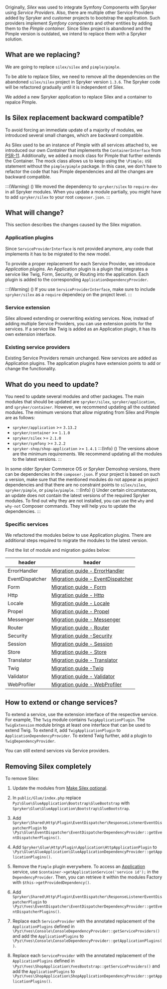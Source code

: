 Originally, *Silex* was used to integrate Symfony Components with Spryker using _Service Providers_. Also, there are multiple other Service Providers added by Spryker and customer projects to bootstrap the application. Such providers implement *Symfony components* and other entities by adding them to the *Pimple container*. Since Silex project is abandoned and the Pimple version is outdated, we intend to replace them with a Spryker solution.

## What are we replacing?
We are going to replace `silex/silex` and `pimple/pimple`.

To be able to replace Silex, we need to remove all the  dependencies on the abandoned `silex/silex` project in Spryker version `1.3.6`. The Spryker code will be refactored gradually until it is independent of Silex. 

We added a new Spryker application to replace Silex and a container to repalce Pimple.

## Is Silex replacement backward compatible?
To avoid forcing an immediate update of a majority of modules, we introduced several small changes, which are backward compatible.

As Silex used to be an instance of Pimple with all services attached to, we introduced our own _Container_ that implements the `ContainerInterface` from [PSR-11](https://www.php-fig.org/psr/psr-11/). Additionally, we added a mock class for Pimple that further extends the Container. The mock class allows us to keep using the `\Pimple;` `USE` statement without the `pimple/pimple` package. In this case, we don't have to refactor the code that has Pimple dependencies and all the changes are backward compatible.

:::(Warning) ()
We moved the dependency to `spryker/silex` to `require-dev` in all Spryker modules.
 When you update a module partially, you might have to add `spryker/silex` to your root `composer.json`. 
:::

## What will change?

This section describes the changes caused by the Silex migration.


### Application plugins

Since `ServiceProviderInterface` is not provided anymore, any code that implements it has to be migrated to the new model. 

To provide a proper replacement for each Service Provider, we introduce *Application plugins*. An Application plugin is a plugin that integrates a service like Twig, Form, Security, or Routing into the application. Each plugin is added to the corresponding `ApplicationDependencyProvider`.

:::(Warning) ()
If you use `ServiceProviderInterface`, make sure to include `spryker/silex` as a `require` dependecy on the project level.
:::

### Service extension

Silex allowed extending or overwriting existing services. Now, instead of adding multiple Service Providers, you can use extension points for the services. If a service like Twig is added as an Application plugin, it has its own extension interface.

### Existing service providers

Existing Service Providers remain unchanged. New services are added as Application plugins. The application plugins have extension points to add or change the functionality.

## What do you need to update?

You need to update several modules and other packages. The main modules that should be updated are `spryker/silex`, `spryker/application`, and `spryker/container`. However, we recommend updating all the outdated modules. The minimum versions that allow migrating from Silex and Pimple are as follows:
*   `spryker/application` >= `3.13.2`
*   `spryker/container` >= `1.1.0`
*   `spryker/silex` >= `2.1.0`
*   `spryker/symfony` >= `3.2.2`
*   `spryker-shop/shop-application` >= `1.4.1`
:::(Info) ()
The versions above are the minimum requirements. We recommend updating all the modules to the latest versions.
:::

In some older Spryker Commerce OS or Spryker Demoshop versions, there can be dependencies in the `composer.json`. If your project is based on such a version, make sure that the mentioned modules do not appear as project dependencies and that there are no constraint points to `silex/silex`, `spryker/pimple`, or `pimple/pimple`.
:::(Info) ()
Under certain circumstances, an update does not contain the latest versions of the required Spryker modules. To find out why they are not installed, you can use the `why` and `why-not` Composer commands. They will help you to update the dependencies.
:::
### Specific services
We refactored the modules below to use Application plugins. There are additional steps required to migrate the modules to the latest version. 

Find the list of module and migration guides below:

| header | header |
| --- | --- |
| ErrorHandler | [Migration guide - ErrorHandler](https://documentation.spryker.com/docs/migration-guide-errorhandler) |
| EventDispatcher | [Migration guide - EventDispatcher](https://documentation.spryker.com/docs/migration-guide-eventdispatcher) |
| Form | [Migration guide - Form](https://documentation.spryker.com/docs/migration-guide-form) |
| Http | [Migration guide - Http](https://documentation.spryker.com/docs/migration-guide-http) |
| Locale | [Migration guide - Locale](https://documentation.spryker.com/docs/migration-guide-locale) |
|Propel | [Migration guide - Propel](https://documentation.spryker.com/docs/migration-guide-propel) |
| Messenger | [Migration guide - Messenger](https://documentation.spryker.com/docs/migration-guide-messenger) |
|Router | [Migration guide - Router](https://documentation.spryker.com/docs/migration-guide-router) |
| Security| [Migration guide -Security](https://documentation.spryker.com/docs/migration-guide-security) |
|Session | [Migration guide - Session](https://documentation.spryker.com/docs/migration-guide-session) |
| Store | [Migration guide - Store](https://documentation.spryker.com/docs/migration-guide-store) |
| Translator | [Migration guide - Translator](https://documentation.spryker.com/docs/migration-guide-translator) |
| Twig | [Migration guide -Twig](https://documentation.spryker.com/docs/migration-guide-twig) |
| Validator | [Migration guide - Validator](https://documentation.spryker.com/docs/migration-guide-validator) |
| WebProfiler | [Migration guide - WebProfiler](https://documentation.spryker.com/docs/migration-guide-webprofiler) |

## How to extend or change services?
To extend a service, use the extension interface of the respective service. For example, The `Twig` module contains `TwigApplicationPlugin`. The `TwigExtension` module brings at least one interface that can be used to extend Twig. To extend it, add `TwigApplicationPlugin` to `ApplicationDependencyProvider`. To extend Twig further, add a plugin to `TwigDependencyProvider`.

You can still extend services via Service providers. 

## Removing Silex completely

To remove Silex:

1. Update the modules from [Make Silex optional](https://api.release.spryker.com/release-group/2589).
2. In `public/Glue/index.php` replace `Pyz\Glue\GlueApplication\Bootstrap\GlueBootstrap` with `Spryker\Glue\GlueApplication\Bootstrap\GlueBootstrap`. 
3. Add `Spryker\Shared\Http\Plugin\EventDispatcher\ResponseListenerEventDispatcherPlugin` to `\Pyz\Glue\EventDispatcher\EventDispatcherDependencyProvider::getEventDispatcherPlugins()`.
4. Add `Spryker\Glue\Http\Plugin\Application\HttpApplicationPlugin` to `\Pyz\Glue\GlueApplication\GlueApplicationDependencyProvider::getApplicationPlugins()`.
5. Remove the `Pimple` plugin everywhere. To access an [Application](https://documentation.spryker.com/docs/application-201903) service, use `$container->getApplicationService('service id');` in the `DependencyProvider`. Then, you can retrieve it within the modules Factory with `$this->getProvidedDependency()`.

6. Add `Spryker\Shared\Http\Plugin\EventDispatcher\ResponseListenerEventDispatcherPlugin` to `\Pyz\Yves\EventDispatcher\EventDispatcherDependencyProvider::getEventDispatcherPlugins()`.

7. Replace each `ServiceProvider` with the annotated replacement of the `ApplicationPlugins` defined in `\Pyz\Yves\Console\ConsoleDependencyProvider::getServiceProviders()` and add the `ApplicationPlugins` to `\Pyz\Yves\Console\ConsoleDependencyProvider::getApplicationPlugins()`.

8. Replace each `ServiceProvider` with the annotated replacement of the `ApplicationPlugins` defined in `\Pyz\Yves\ShopApplication\YvesBootstrap::getServiceProviders()` and add the `ApplicationPlugins` to `\Pyz\Yves\ShopApplication\ShopApplicationDependencyProvider::getApplicationPlugins()`.